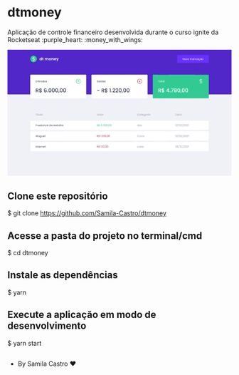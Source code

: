 # dtmoney
<p>Aplicação de controle financeiro desenvolvida durante o curso ignite da Rocketseat :purple_heart: :money_with_wings: </p>

![alt-text](https://github.com/Samila-Castro/dtmoney/blob/master/src/assets/view.gif)

## Clone este repositório
$ git clone https://github.com/Samila-Castro/dtmoney

## Acesse a pasta do projeto no terminal/cmd
$ cd dtmoney

## Instale as dependências
$ yarn

## Execute a aplicação em modo de desenvolvimento
$ yarn start

##

 * By Samila Castro ❤️
